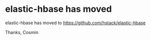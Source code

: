 elastic-hbase has moved 
=======================

elastic-hbase has moved to https://github.com/hstack/elastic-hbase

Thanks,
Cosmin

